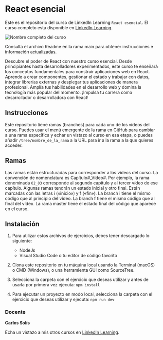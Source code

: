 # React esencial

Este es el repositorio del curso de LinkedIn Learning `React esencial`. El curso completo está disponible en [LinkedIn Learning][lil-course-url].

![Nombre completo del curso][lil-thumbnail-url] 

Consulta el archivo Readme en la rama main para obtener instrucciones e información actualizadas.

Descubre el poder de React con nuestro curso esencial. Desde principiantes hasta desarrolladores experimentados, este curso te enseñará los conceptos fundamentales para construir aplicaciones web en React. Aprende a crear componentes, gestionar el estado y trabajar con datos, integrar librerías externas y desplegar tus aplicaciones de manera profesional. Amplía tus habilidades en el desarrollo web y domina la tecnología más popular del momento. ¡Impulsa tu carrera como desarrollador o desarrolladora con React!

## Instrucciones

Este repositorio tiene ramas (branches) para cada uno de los vídeos del curso. Puedes usar el menú emergente de la rama en GitHub para cambiar a una rama específica y echar un vistazo al curso en esa etapa, o puedes añadir `/tree/nombre_de_la_rama` a la URL para ir a la rama a la que quieres acceder.

## Ramas

Las ramas están estructuradas para corresponder a los vídeos del curso. La convención de nomenclatura es Capítulo#_Vídeo#. Por ejemplo, la rama denominada `02_03` corresponde al segundo capítulo y al tercer vídeo de ese capítulo. Algunas ramas tendrán un estado inicial y otro final. Están marcadas con las letras i («inicio») y f («fin»). La branch i tiene el mismo código que al principio del vídeo. La branch f tiene el mismo código que al final del vídeo. La rama master tiene el estado final del código que aparece en el curso.

## Instalación

1. Para utilizar estos archivos de ejercicios, debes tener descargado lo siguiente:
   - NodeJs
   - Visual Studio Code o tu editor de código favorito

2. Clona este repositorio en tu máquina local usando la Terminal (macOS) o CMD (Windows), o una herramienta GUI como SourceTree.
3. Selecciona la carpeta con el ejercicio que deseas utilizar y antes de usarla por primera vez ejecuta:
`npm install`
4. Para ejecutar un proyecto en modo local, selecciona la carpeta con el ejercicio que deseas utilizar y ejecuta:
`npm run dev`

### Docente

**Carlos Solís**

Echa un vistazo a mis otros cursos en [LinkedIn Learning](https://www.linkedin.com/learning/instructors/carlos-solis).

[0]: # (Replace these placeholder URLs with actual course URLs)
[lil-course-url]: https://www.linkedin.com
[lil-thumbnail-url]: https:

[1]: # (End of ES-Instruction ###############################################################################################)
